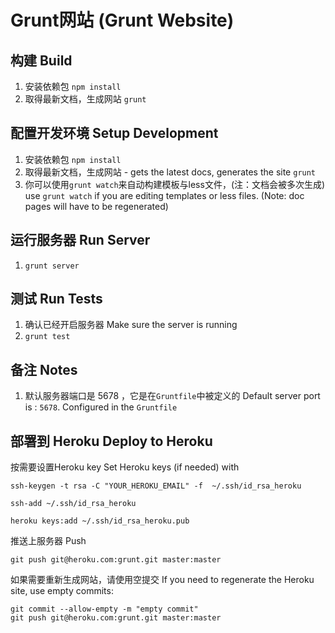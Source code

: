 Grunt网站 (Grunt Website)
==========================


## 构建 Build

1. 安装依赖包
  `npm install`
1. 取得最新文档，生成网站
  `grunt`


## 配置开发环境 Setup Development

1. 安装依赖包
  `npm install`
1. 取得最新文档，生成网站 - gets the latest docs, generates the site
  `grunt`
1. 你可以使用```grunt watch```来自动构建模板与less文件，(注：文档会被多次生成)
   use ```grunt watch``` if you are editing templates or less files. (Note: doc pages will have to be regenerated)

## 运行服务器 Run Server

1. `grunt server`

## 测试 Run Tests

1. 确认已经开启服务器 Make sure the server is running
1. `grunt test`

## 备注 Notes

1. 默认服务器端口是 5678 ，它是在`Gruntfile`中被定义的
  Default server port is : `5678`. Configured in the `Gruntfile`

## 部署到 Heroku Deploy to Heroku

按需要设置Heroku key
Set Heroku keys (if needed) with
```
ssh-keygen -t rsa -C "YOUR_HEROKU_EMAIL" -f  ~/.ssh/id_rsa_heroku

ssh-add ~/.ssh/id_rsa_heroku

heroku keys:add ~/.ssh/id_rsa_heroku.pub

```

推送上服务器 Push

```
git push git@heroku.com:grunt.git master:master
```

如果需要重新生成网站，请使用空提交
If you need to regenerate the Heroku site, use empty commits:

```
git commit --allow-empty -m "empty commit"
git push git@heroku.com:grunt.git master:master
```

